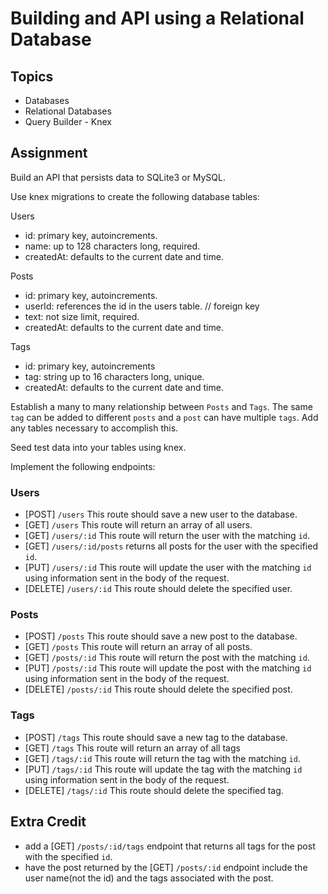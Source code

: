 # Building and API using a Relational Database

## Topics

* Databases
* Relational Databases
* Query Builder - Knex

## Assignment

Build an API that persists data to SQLite3 or MySQL.

Use knex migrations to create the following database tables:

Users
- id: primary key, autoincrements.
- name: up to 128 characters long, required.
- createdAt: defaults to the current date and time.

Posts
- id: primary key, autoincrements.
- userId: references the id in the users table. // foreign key
- text: not size limit, required.
- createdAt: defaults to the current date and time.

Tags
- id: primary key, autoincrements
- tag: string up to 16 characters long, unique.
- createdAt: defaults to the current date and time.

Establish a many to many relationship between `Posts` and `Tags`. 
The same `tag` can be added to different `posts` and a `post` can have multiple `tags`.
Add any tables necessary to accomplish this.

Seed test data into your tables using knex.

Implement the following endpoints:

### Users
* [POST] `/users` This route should save a new user to the database.
* [GET] `/users` This route will return an array of all users.
* [GET] `/users/:id` This route will return the user with the matching `id`.
* [GET] `/users/:id/posts` returns all posts for the user with the specified `id`.
* [PUT] `/users/:id` This route will update the user with the matching `id` using information sent in the body of the request.
* [DELETE] `/users/:id` This route should delete the specified user.

### Posts
* [POST] `/posts` This route should save a new post to the database.
* [GET] `/posts` This route will return an array of all posts.
* [GET] `/posts/:id` This route will return the post with the matching `id`.
* [PUT] `/posts/:id` This route will update the post with the matching `id` using information sent in the body of the request.
* [DELETE] `/posts/:id` This route should delete the specified post.

### Tags
* [POST] `/tags` This route should save a new tag to the database.
* [GET] `/tags` This route will return an array of all tags
* [GET] `/tags/:id` This route will return the tag with the matching `id`.
* [PUT] `/tags/:id` This route will update the tag with the matching `id` using information sent in the body of the request.
* [DELETE] `/tags/:id` This route should delete the specified tag.

## Extra Credit

- add a [GET] `/posts/:id/tags` endpoint that returns all tags for the post with the specified `id`.
- have the post returned by the [GET] `/posts/:id` endpoint include the user name(not the id) and the tags associated with the post.
